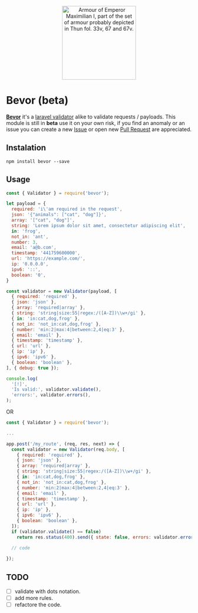 <p align="center">
<a href="https://en.wikipedia.org/wiki/Bevor"><img src="https://upload.wikimedia.org/wikipedia/commons/thumb/9/96/HJRK_A_79_-_Armour_of_Maximilian_I%2C_c._1485_%28detail_of_bevor%29.jpg/1280px-HJRK_A_79_-_Armour_of_Maximilian_I%2C_c._1485_%28detail_of_bevor%29.jpg" width="200px" alt="Armour of Emperor Maximilian I, part of the set of armour probably depicted in Thun fol. 33v, 67 and 67v.">
</a>
</p>

# Bevor (beta)

**[Bevor](https://en.wikipedia.org/wiki/Bevor)** it's a [laravel validator](https://laravel.com/docs/master/validation) alike to validate requests / payloads. This module is still in **beta** use it on your own risk, if you find an anomaly or an issue you can create a new [Issue](https://github.com/hihebark/bevor/issues) or open new [Pull Request](https://github.com/hihebark/bevor/pulls) are appreciated.

## Instalation
```
npm install bevor --save
```

## Usage

```js
const { Validator } = require('bevor');

let payload = {
  required: 'i\'am required in the request',
  json: '{"animals": ["cat", "dog"]}',
  array: '["cat", "dog"]',
  string: 'Lorem ipsum dolor sit amet, consectetur adipiscing elit',
  in: 'frog',
  not_in: 'ant',
  number: 3,
  email: 'a@b.com',
  timestamp: '441759600000',
  url: 'https://example.com/',
  ip: '0.0.0.0',
  ipv6: '::',
  boolean: '0',
}

const validator = new Validator(payload, [
  { required: 'required' },
  { json: 'json' },
  { array: 'required|array' },
  { string: 'string|size:55|regex:/([A-Z])\\w+/gi' },
  { in: 'in:cat,dog,frog' },
  { not_in: 'not_in:cat,dog,frog' },
  { number: 'min:2|max:4|between:2,4|eq:3' },
  { email: 'email' },
  { timestamp: 'timestamp' },
  { url: 'url' },
  { ip: 'ip' },
  { ipv6: 'ipv6' },
  { boolean: 'boolean' },
], { debug: true });

console.log(
  '[!]',
  'Is valid:', validator.validate(),
  'errors:', validator.errors(),
);

```
OR

```js
const { Validator } = require('bevor');

...

app.post('/my_route', (req, res, next) => {
  const validator = new Validator(req.body, [
    { required: 'required' },
    { json: 'json' },
    { array: 'required|array' },
    { string: 'string|size:55|regex:/([A-Z])\\w+/gi' },
    { in: 'in:cat,dog,frog' },
    { not_in: 'not_in:cat,dog,frog' },
    { number: 'min:2|max:4|between:2,4|eq:3' },
    { email: 'email' },
    { timestamp: 'timestamp' },
    { url: 'url' },
    { ip: 'ip' },
    { ipv6: 'ipv6' },
    { boolean: 'boolean' },
  ]);
  if (validator.validate() == false)
    return res.status(400).send({ state: false, errors: validator.errors() });
  
  // code

});

```
## TODO
- [ ] validate with dots notation.
- [ ] add more rules.
- [ ] refactore the code.
